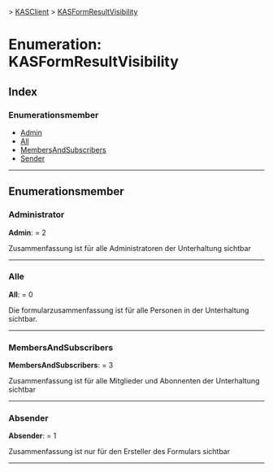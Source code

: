 [](../README.md) > [KASClient](../modules/kasclient.md) > [KASFormResultVisibility](../enums/kasclient.kasformresultvisibility.md)

# <a name="enumeration-kasformresultvisibility"></a>Enumeration: KASFormResultVisibility

## <a name="index"></a>Index 

### <a name="enumeration-members"></a>Enumerationsmember

* [Admin](kasclient.kasformresultvisibility.md#admin)
* [All](kasclient.kasformresultvisibility.md#all)
* [MembersAndSubscribers](kasclient.kasformresultvisibility.md#membersandsubscribers)
* [Sender](kasclient.kasformresultvisibility.md#sender)

---

## <a name="enumeration-members"></a>Enumerationsmember

<a id="admin"></a>

###  <a name="admin"></a>Administrator

**Admin**: = 2

Zusammenfassung ist für alle Administratoren der Unterhaltung sichtbar

___

<a id="all"></a>

###  <a name="all"></a>Alle

**All**: = 0

Die formularzusammenfassung ist für alle Personen in der Unterhaltung sichtbar.

___

<a id="membersandsubscribers"></a>

###  <a name="membersandsubscribers"></a>MembersAndSubscribers

**MembersAndSubscribers**: = 3

Zusammenfassung ist für alle Mitglieder und Abonnenten der Unterhaltung sichtbar

___

<a id="sender"></a>

###  <a name="sender"></a>Absender

**Absender**: = 1

Zusammenfassung ist nur für den Ersteller des Formulars sichtbar

___


